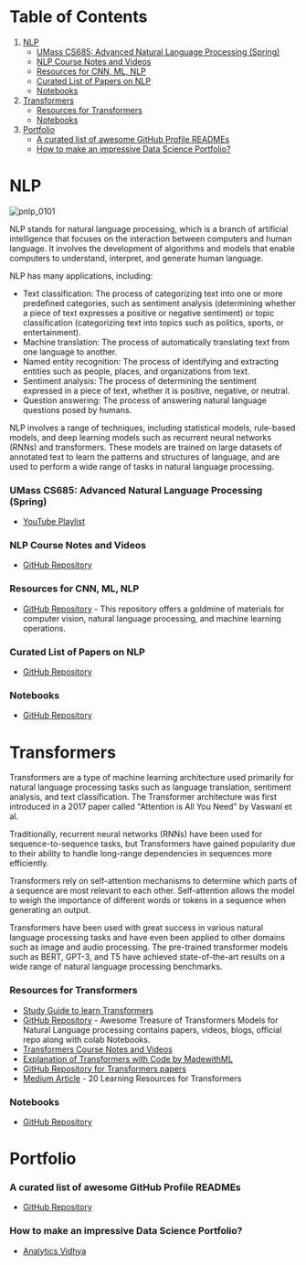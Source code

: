 # Table of Contents
1. [NLP](#nlp)
   - [UMass CS685: Advanced Natural Language Processing (Spring)](#umass-cs685-advanced-natural-language-processing-spring)
   - [NLP Course Notes and Videos](#nlp-course-notes-and-videos)
   - [Resources for CNN, ML, NLP](#resources-for-cnn-ml-nlp)
   - [Curated List of Papers on NLP](#curated-list-of-papers-on-nlp)
   - [Notebooks](#notebooks)
2. [Transformers](#transformers)
   - [Resources for Transformers](#resources-for-transformers)
   - [Notebooks](#notebooks-1)
3. [Portfolio](#portfolio)
   - [A curated list of awesome GitHub Profile READMEs](#a-curated-list-of-awesome-github-profile-readmes)
   - [How to make an impressive Data Science Portfolio?](#how-to-make-an-impressive-data-science-portfolio)


# NLP

![pnlp_0101](https://user-images.githubusercontent.com/110838853/226782983-768b069e-52ed-4442-8909-d9553ab8b61a.png)

NLP stands for natural language processing, which is a branch of artificial intelligence that focuses on the interaction between computers and human language. It involves the development of algorithms and models that enable computers to understand, interpret, and generate human language.

NLP has many applications, including:

- Text classification: The process of categorizing text into one or more predefined categories, such as sentiment analysis (determining whether a piece of text expresses a positive or negative sentiment) or topic classification (categorizing text into topics such as politics, sports, or entertainment).
- Machine translation: The process of automatically translating text from one language to another.
- Named entity recognition: The process of identifying and extracting entities such as people, places, and organizations from text.
- Sentiment analysis: The process of determining the sentiment expressed in a piece of text, whether it is positive, negative, or neutral.
- Question answering: The process of answering natural language questions posed by humans.

NLP involves a range of techniques, including statistical models, rule-based models, and deep learning models such as recurrent neural networks (RNNs) and transformers. These models are trained on large datasets of annotated text to learn the patterns and structures of language, and are used to perform a wide range of tasks in natural language processing.

### UMass CS685: Advanced Natural Language Processing (Spring)
- [YouTube Playlist](https://www.youtube.com/playlist?list=PLWnsVgP6CzadI4-FT2Po4wsEK7MHCIQ-d)

### NLP Course Notes and Videos
- [GitHub Repository](https://github.com/ashishpatel26/ML-Course-Notes)

### Resources for CNN, ML, NLP
- [GitHub Repository](https://github.com/ashishpatel26/ResourceBank_CV_NLP_MLOPS_2022) - This repository offers a goldmine of materials for computer vision, natural language processing, and machine learning operations.

### Curated List of Papers on NLP
- [GitHub Repository](https://github.com/dair-ai/nlp_paper_summaries)

### Notebooks 
- [GitHub Repository](https://github.com/dair-ai/Mathematics-for-ML)


# Transformers

Transformers are a type of machine learning architecture used primarily for natural language processing tasks such as language translation, sentiment analysis, and text classification. The Transformer architecture was first introduced in a 2017 paper called "Attention is All You Need" by Vaswani et al.

Traditionally, recurrent neural networks (RNNs) have been used for sequence-to-sequence tasks, but Transformers have gained popularity due to their ability to handle long-range dependencies in sequences more efficiently.

Transformers rely on self-attention mechanisms to determine which parts of a sequence are most relevant to each other. Self-attention allows the model to weigh the importance of different words or tokens in a sequence when generating an output.

Transformers have been used with great success in various natural language processing tasks and have even been applied to other domains such as image and audio processing. The pre-trained transformer models such as BERT, GPT-3, and T5 have achieved state-of-the-art results on a wide range of natural language processing benchmarks.


### Resources for Transformers
- [Study Guide to learn Transformers](https://github.com/dair-ai/Transformers-Recipe)
- [GitHub Repository](https://github.com/ashishpatel26/Treasure-of-Transformers) - Awesome Treasure of Transformers Models for Natural Language processing contains papers, videos, blogs, official repo along with colab Notebooks.
- [Transformers Course Notes and Videos](https://github.com/ashishpatel26/ML-Course-Notes)
- [Explanation of Transformers with Code by  MadewithML](https://madewithml.com/courses/foundations/transformers/)
- [GitHub Repository for Transformers papers](https://github.com/dair-ai/ML-Papers-Explained)
- [Medium Article](https://medium.com/nlplanet/two-minutes-nlp-20-learning-resources-for-transformers-1bbff88b7524) - 20 Learning Resources for Transformers

### Notebooks 
- [GitHub Repository](https://github.com/dair-ai/Mathematics-for-ML)

# Portfolio

### A curated list of awesome GitHub Profile READMEs
- [GitHub Repository](https://github.com/abhisheknaiidu/awesome-github-profile-readme)

### How to make an impressive Data Science Portfolio?
- [Analytics Vidhya](https://www.analyticsvidhya.com/blog/2021/04/how-to-make-an-impressive-data-science-portfolio/)
